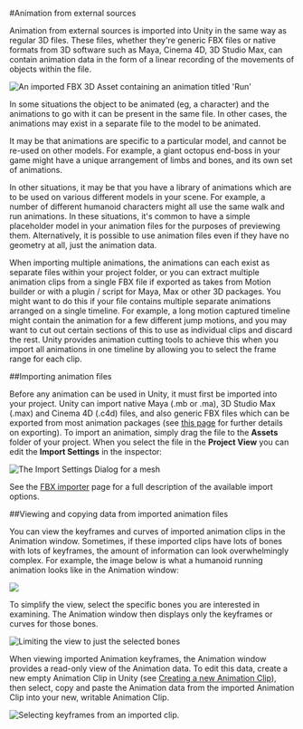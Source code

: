 #Animation from external sources 

Animation from external sources is imported into Unity in the same way as regular 3D files. These files, whether they're generic FBX files or native formats from 3D software such as Maya, Cinema 4D, 3D Studio Max, can contain animation data in the form of a linear recording of the movements of objects within the file.

![An imported FBX 3D Asset containing an animation titled 'Run'](../uploads/Main/AnimationSelectingImportedClip.png) 

In some situations the object to be animated (eg, a character) and the animations to go with it can be present in the same file. In other cases, the animations may exist in a separate file to the model to be animated. 

It may be that animations are specific to a particular model, and cannot be re-used on other models. For example, a giant octopus end-boss in your game might have a unique arrangement of limbs and bones, and its own set of animations.

In other situations, it may be that you have a library of animations which are to be used on various different models in your scene. For example, a number of different humanoid characters might all use the same walk and run animations. In these situations, it's common to have a simple placeholder model in your animation files for the purposes of previewing them. Alternatively, it is possible to use animation files even if they have no geometry at all, just the animation data.

When importing multiple animations, the animations can each exist as separate files within your project folder, or you can extract multiple animation clips from a single FBX file if exported as takes from Motion builder or with a plugin / script for Maya, Max or other 3D packages. You might want to do this if your file contains multiple separate animations arranged on a single timeline. For example, a long motion captured timeline might contain the animation for a few different jump motions, and you may want to cut out certain sections of this to use as individual clips and discard the rest. Unity provides animation cutting tools to achieve this when you import all animations in one timeline by allowing you to select the frame range for each clip.

##Importing animation files

Before any animation can be used in Unity, it must first be imported into your project. Unity can import native Maya (.mb or .ma), 3D Studio Max (.max) and Cinema 4D (.c4d) files, and also generic FBX files which can be exported from most animation packages (see [this page](HOWTO-importObject) for further details on exporting).
To import an animation, simply drag the file to the __Assets__ folder of your project. When you select the file in the __Project View__ you can edit the __Import Settings__ in the inspector:

![The Import Settings Dialog for a mesh](../uploads/Main/MecanimImporterModelTab.png) 

See the [FBX importer](class-FBXImporter) page for a full description of the available import options.

##Viewing and copying data from imported animation files

You can view the keyframes and curves of imported animation clips in the Animation window. Sometimes, if these imported clips have lots of bones with lots of keyframes, the amount of information can look overwhelmingly complex. For example, the image below is what a humanoid running animation looks like in the Animation window:

![](../uploads/Main/AnimationViewingImportedCurves.png) 

To simplify the view, select the specific bones you are interested in examining. The Animation window then displays only the keyframes or curves for those bones.

![Limiting the view to just the selected bones](../uploads/Main/AnimationViewingImportedCurvesSelected.png) 

When viewing imported Animation keyframes, the Animation window provides a read-only view of the Animation data. To edit this data, create a new empty Animation Clip in Unity (see [Creating a new Animation Clip](animeditor-CreatingANewAnimationClip)), then select, copy and paste the Animation data from the imported Animation Clip into your new, writable Animation Clip.

![Selecting keyframes from an imported clip.](../uploads/Main/AnimationSelectingKeysOnImportedClip.png) 


